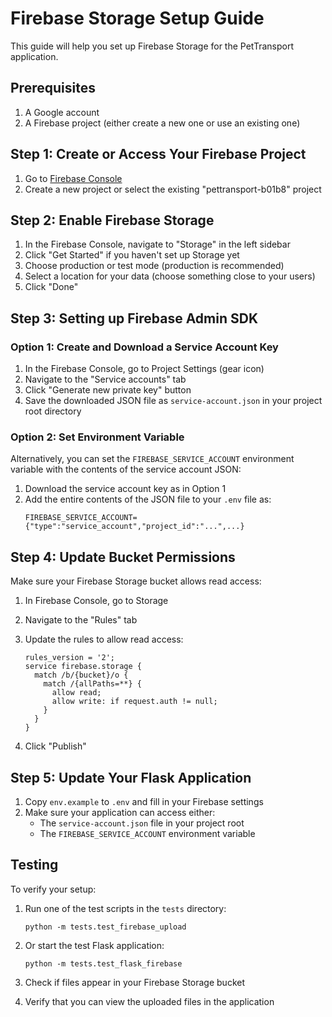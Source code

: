 # Firebase Storage Setup Guide

This guide will help you set up Firebase Storage for the PetTransport application.

## Prerequisites

1. A Google account
2. A Firebase project (either create a new one or use an existing one)

## Step 1: Create or Access Your Firebase Project

1. Go to [Firebase Console](https://console.firebase.google.com/)
2. Create a new project or select the existing "pettransport-b01b8" project

## Step 2: Enable Firebase Storage

1. In the Firebase Console, navigate to "Storage" in the left sidebar
2. Click "Get Started" if you haven't set up Storage yet
3. Choose production or test mode (production is recommended)
4. Select a location for your data (choose something close to your users)
5. Click "Done"

## Step 3: Setting up Firebase Admin SDK

### Option 1: Create and Download a Service Account Key

1. In the Firebase Console, go to Project Settings (gear icon)
2. Navigate to the "Service accounts" tab
3. Click "Generate new private key" button
4. Save the downloaded JSON file as `service-account.json` in your project root directory

### Option 2: Set Environment Variable

Alternatively, you can set the `FIREBASE_SERVICE_ACCOUNT` environment variable with the contents of the service account JSON:

1. Download the service account key as in Option 1
2. Add the entire contents of the JSON file to your `.env` file as:
   ```
   FIREBASE_SERVICE_ACCOUNT={"type":"service_account","project_id":"...",...}
   ```

## Step 4: Update Bucket Permissions

Make sure your Firebase Storage bucket allows read access:

1. In Firebase Console, go to Storage
2. Navigate to the "Rules" tab
3. Update the rules to allow read access:
   ```
   rules_version = '2';
   service firebase.storage {
     match /b/{bucket}/o {
       match /{allPaths=**} {
         allow read;
         allow write: if request.auth != null;
       }
     }
   }
   ```
   
4. Click "Publish"

## Step 5: Update Your Flask Application

1. Copy `env.example` to `.env` and fill in your Firebase settings
2. Make sure your application can access either:
   - The `service-account.json` file in your project root
   - The `FIREBASE_SERVICE_ACCOUNT` environment variable

## Testing

To verify your setup:

1. Run one of the test scripts in the `tests` directory:
   ```
   python -m tests.test_firebase_upload
   ```
   
2. Or start the test Flask application:
   ```
   python -m tests.test_flask_firebase
   ```
   
3. Check if files appear in your Firebase Storage bucket
4. Verify that you can view the uploaded files in the application 